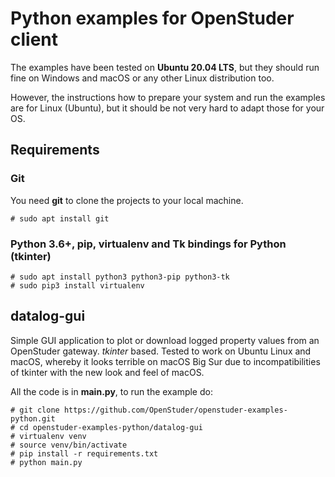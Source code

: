 # Python examples for OpenStuder client

The examples have been tested on **Ubuntu 20.04 LTS**, but they should run fine on Windows and macOS or any other Linux distribution too.

However, the instructions how to prepare your system and run the examples are for Linux (Ubuntu), but it should be not very hard to adapt those for your OS.

## Requirements

### Git

You need **git** to clone the projects to your local machine.

	# sudo apt install git

### Python 3.6+, pip, virtualenv and Tk bindings for Python (tkinter)

	# sudo apt install python3 python3-pip python3-tk
	# sudo pip3 install virtualenv

## datalog-gui  

Simple GUI application to plot or download logged property values from an OpenStuder gateway. *tkinter* based. Tested to work on Ubuntu Linux and macOS, whereby it looks terrible on macOS Big Sur due to incompatibilities of tkinter with the new look and feel of macOS.

All the code is in **main.py**, to run the example do:

	# git clone https://github.com/OpenStuder/openstuder-examples-python.git
	# cd openstuder-examples-python/datalog-gui
	# virtualenv venv
	# source venv/bin/activate
	# pip install -r requirements.txt
	# python main.py